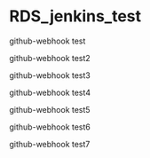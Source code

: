 # RDS_jenkins_test

github-webhook test

github-webhook test2

github-webhook test3

github-webhook test4

github-webhook test5

github-webhook test6

github-webhook test7
